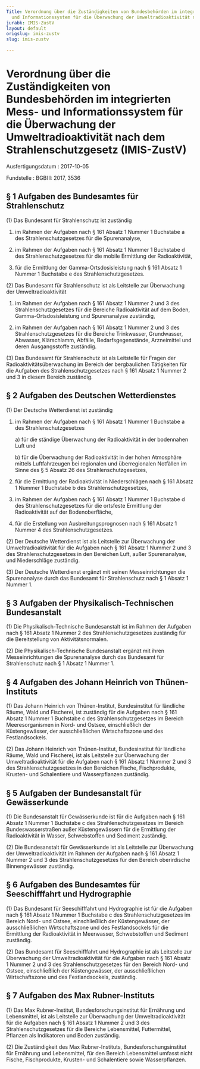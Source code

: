 ```yaml
---
Title: Verordnung über die Zuständigkeiten von Bundesbehörden im integrierten Mess-
  und Informationssystem für die Überwachung der Umweltradioaktivität nach dem Strahlenschutzgesetz
jurabk: IMIS-ZustV
layout: default
origslug: imis-zustv
slug: imis-zustv

---
```


# Verordnung über die Zuständigkeiten von Bundesbehörden im integrierten Mess- und Informationssystem für die Überwachung der Umweltradioaktivität nach dem Strahlenschutzgesetz (IMIS-ZustV)

Ausfertigungsdatum
:   2017-10-05

Fundstelle
:   BGBl I: 2017, 3536


## § 1 Aufgaben des Bundesamtes für Strahlenschutz

(1) Das Bundesamt für Strahlenschutz ist zuständig

1.  im Rahmen der Aufgaben nach § 161 Absatz 1 Nummer 1 Buchstabe a des
    Strahlenschutzgesetzes für die Spurenanalyse,


2.  im Rahmen der Aufgaben nach § 161 Absatz 1 Nummer 1 Buchstabe d des
    Strahlenschutzgesetzes für die mobile Ermittlung der Radioaktivität,


3.  für die Ermittlung der Gamma-Ortsdosisleistung nach § 161 Absatz 1
    Nummer 1 Buchstabe e des Strahlenschutzgesetzes.




(2) Das Bundesamt für Strahlenschutz ist als Leitstelle zur
Überwachung der Umweltradioaktivität

1.  im Rahmen der Aufgaben nach § 161 Absatz 1 Nummer 2 und 3 des
    Strahlenschutzgesetzes für die Bereiche Radioaktivität auf dem Boden,
    Gamma-Ortsdosisleistung und Spurenanalyse zuständig,


2.  im Rahmen der Aufgaben nach § 161 Absatz 1 Nummer 2 und 3 des
    Strahlenschutzgesetzes für die Bereiche Trinkwasser, Grundwasser,
    Abwasser, Klärschlamm, Abfälle, Bedarfsgegenstände, Arzneimittel und
    deren Ausgangsstoffe zuständig.




(3) Das Bundesamt für Strahlenschutz ist als Leitstelle für Fragen der
Radioaktivitätsüberwachung im Bereich der bergbaulichen Tätigkeiten
für die Aufgaben des Strahlenschutzgesetzes nach § 161 Absatz 1 Nummer
2 und 3 in diesem Bereich zuständig.


## § 2 Aufgaben des Deutschen Wetterdienstes

(1) Der Deutsche Wetterdienst ist zuständig

1.  im Rahmen der Aufgaben nach § 161 Absatz 1 Nummer 1 Buchstabe a des
    Strahlenschutzgesetzes

    a)  für die ständige Überwachung der Radioaktivität in der bodennahen Luft
        und


    b)  für die Überwachung der Radioaktivität in der hohen Atmosphäre mittels
        Luftfahrzeugen bei regionalen und überregionalen Notfällen im Sinne
        des § 5 Absatz 26 des Strahlenschutzgesetzes,





2.  für die Ermittlung der Radioaktivität in Niederschlägen nach § 161
    Absatz 1 Nummer 1 Buchstabe b des Strahlenschutzgesetzes,


3.  im Rahmen der Aufgaben nach § 161 Absatz 1 Nummer 1 Buchstabe d des
    Strahlenschutzgesetzes für die ortsfeste Ermittlung der Radioaktivität
    auf der Bodenoberfläche,


4.  für die Erstellung von Ausbreitungsprognosen nach § 161 Absatz 1
    Nummer 4 des Strahlenschutzgesetzes.




(2) Der Deutsche Wetterdienst ist als Leitstelle zur Überwachung der
Umweltradioaktivität für die Aufgaben nach § 161 Absatz 1 Nummer 2 und
3 des Strahlenschutzgesetzes in den Bereichen Luft, außer
Spurenanalyse, und Niederschläge zuständig.

(3) Der Deutsche Wetterdienst ergänzt mit seinen Messeinrichtungen die
Spurenanalyse durch das Bundesamt für Strahlenschutz nach § 1 Absatz 1
Nummer 1.


## § 3 Aufgaben der Physikalisch-Technischen Bundesanstalt

(1) Die Physikalisch-Technische Bundesanstalt ist im Rahmen der
Aufgaben nach § 161 Absatz 1 Nummer 2 des Strahlenschutzgesetzes
zuständig für die Bereitstellung von Aktivitätsnormalen.

(2) Die Physikalisch-Technische Bundesanstalt ergänzt mit ihren
Messeinrichtungen die Spurenanalyse durch das Bundesamt für
Strahlenschutz nach § 1 Absatz 1 Nummer 1.


## § 4 Aufgaben des Johann Heinrich von Thünen-Instituts

(1) Das Johann Heinrich von Thünen-Institut, Bundesinstitut für
ländliche Räume, Wald und Fischerei, ist zuständig für die Aufgaben
nach § 161 Absatz 1 Nummer 1 Buchstabe c des Strahlenschutzgesetzes im
Bereich Meeresorganismen in Nord- und Ostsee, einschließlich der
Küstengewässer, der ausschließlichen Wirtschaftszone und des
Festlandsockels.

(2) Das Johann Heinrich von Thünen-Institut, Bundesinstitut für
ländliche Räume, Wald und Fischerei, ist als Leitstelle zur
Überwachung der Umweltradioaktivität für die Aufgaben nach § 161
Absatz 1 Nummer 2 und 3 des Strahlenschutzgesetzes in den Bereichen
Fische, Fischprodukte, Krusten- und Schalentiere und Wasserpflanzen
zuständig.


## § 5 Aufgaben der Bundesanstalt für Gewässerkunde

(1) Die Bundesanstalt für Gewässerkunde ist für die Aufgaben nach §
161 Absatz 1 Nummer 1 Buchstabe c des Strahlenschutzgesetzes im
Bereich Bundeswasserstraßen außer Küstengewässern für die Ermittlung
der Radioaktivität in Wasser, Schwebstoffen und Sediment zuständig.

(2) Die Bundesanstalt für Gewässerkunde ist als Leitstelle zur
Überwachung der Umweltradioaktivität im Rahmen der Aufgaben nach § 161
Absatz 1 Nummer 2 und 3 des Strahlenschutzgesetzes für den Bereich
oberirdische Binnengewässer zuständig.


## § 6 Aufgaben des Bundesamtes für Seeschifffahrt und Hydrographie

(1) Das Bundesamt für Seeschifffahrt und Hydrographie ist für die
Aufgaben nach § 161 Absatz 1 Nummer 1 Buchstabe c des
Strahlenschutzgesetzes im Bereich Nord- und Ostsee, einschließlich der
Küstengewässer, der ausschließlichen Wirtschaftszone und des
Festlandsockels für die Ermittlung der Radioaktivität in Meerwasser,
Schwebstoffen und Sediment zuständig.

(2) Das Bundesamt für Seeschifffahrt und Hydrographie ist als
Leitstelle zur Überwachung der Umweltradioaktivität für die Aufgaben
nach § 161 Absatz 1 Nummer 2 und 3 des Strahlenschutzgesetzes für den
Bereich Nord- und Ostsee, einschließlich der Küstengewässer, der
ausschließlichen Wirtschaftszone und des Festlandsockels, zuständig.


## § 7 Aufgaben des Max Rubner-Instituts

(1) Das Max Rubner-Institut, Bundesforschungsinstitut für Ernährung
und Lebensmittel, ist als Leitstelle zur Überwachung der
Umweltradioaktivität für die Aufgaben nach § 161 Absatz 1 Nummer 2 und
3 des Strahlenschutzgesetzes für die Bereiche Lebensmittel,
Futtermittel, Pflanzen als Indikatoren und Boden zuständig.

(2) Die Zuständigkeit des Max Rubner-Instituts,
Bundesforschungsinstitut für Ernährung und Lebensmittel, für den
Bereich Lebensmittel umfasst nicht Fische, Fischprodukte, Krusten- und
Schalentiere sowie Wasserpflanzen.

